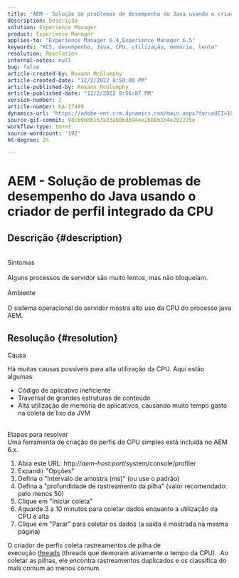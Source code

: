 ```yaml
---
title: "AEM - Solução de problemas de desempenho do Java usando o criador de perfis de CPU integrado"
description: Descrição
solution: Experience Manager
product: Experience Manager
applies-to: "Experience Manager 6.4,Experience Manager 6.5"
keywords: "KCS, desempenho, Java, CPU, utilização, memória, lento"
resolution: Resolution
internal-notes: null
bug: false
article-created-by: Roxann McGlumphy
article-created-date: "12/2/2022 8:50:00 PM"
article-published-by: Roxann McGlumphy
article-published-date: "12/2/2022 8:56:07 PM"
version-number: 2
article-number: KA-17499
dynamics-url: "https://adobe-ent.crm.dynamics.com/main.aspx?forceUCI=1&pagetype=entityrecord&etn=knowledgearticle&id=2b6ddadf-8272-ed11-9561-6045bd006079"
source-git-commit: 98cb9bbb163a33ab0bdb94ee2bb8b1b4e202275e
workflow-type: tm+mt
source-wordcount: '192'
ht-degree: 2%

---
```


# AEM - Solução de problemas de desempenho do Java usando o criador de perfil integrado da CPU

## Descrição {#description}

<br>Sintomas<br><br>
Alguns processos de servidor são muito lentos, mas não bloqueiam.
<br><br>Ambiente<br><br>
O sistema operacional do servidor mostra alto uso da CPU do processo java AEM.




## Resolução {#resolution}


Causa

Há muitas causas possíveis para alta utilização da CPU. Aqui estão algumas:

- Código de aplicativo ineficiente
- Traversal de grandes estruturas de conteúdo
- Alta utilização de memória de aplicativos, causando muito tempo gasto na coleta de lixo da JVM

<br>Etapas para resolver<br>
Uma ferramenta de criação de perfis de CPU simples está incluída no AEM 6.x.

1. Abra este URL: http://*aem-host:port*/system/console/profiler
2. Expandir &quot;Opções&quot;
3. Defina o &quot;Intervalo de amostra (ms)&quot; (ou use o padrão)
4. Defina a &quot;profundidade de rastreamento da pilha&quot; (valor recomendado: pelo menos 50)
5. Clique em &quot;Iniciar coleta&quot;
6. Aguarde 3 a 10 minutos para coletar dados enquanto a utilização da CPU é alta
7. Clique em &quot;Parar&quot; para coletar os dados (a saída é mostrada na mesma página)


O criador de perfis coleta rastreamentos de pilha de execução [threads](https://docs.oracle.com/javase/tutorial/essential/concurrency/threads.html) (threads que demoram ativamente o tempo da CPU).  Ao coletar as pilhas, ele encontra rastreamentos duplicados e os classifica do mais comum ao menos comum.
